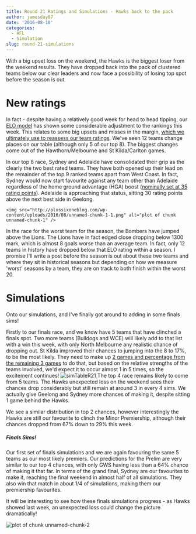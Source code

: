 ```yaml
---
title: Round 21 Ratings and Simulations - Hawks back to the pack
author: jamesday87
date: '2016-08-10'
categories:
  - AFL
  - Simulation
slug: round-21-simulations
---
```


With a big upset loss on the weekend, the Hawks is the biggest loser from the weekend results. They have dropped back into the pack of clustered teams below our clear leaders and now face a possibility of losing top spot before the season is out.

# New ratings

In fact - despite having a relatively good week for head to head tipping, our [ELO model](http://plussixoneblog.com/2016/05/23/my-elo-rating-system-explained/) has shown some considerable adjustment to the rankings this week. This relates to some big upsets and misses in the margin, [which we ultimately use to reassess our team ratings](http://plussixoneblog.com/2016/05/12/simulating-the-season/). We've seen 12 teams change places on our table (although only 5 of our top 8). The biggest changes come out of the Hawthorn/Melbourne and St Kilda/Carlton games.

In our top 8 race, Sydney and Adelaide have consolidated their grip as the clearly the two best rated teams. They have both opened up their lead on the remainder of the top 9 ranked teams apart from West Coast. In fact, Sydney would now start favourite against any team other than Adelaide regardless of the home ground advantage (HGA) boost ([nominally set at 35 rating points](http://plussixoneblog.com/2016/05/23/my-elo-rating-system-explained/)). Adelaide is approaching that status, sitting 30 rating points above the next best side in Geelong.

    <img src="http://plussixoneblog.com/wp-content/uploads/2016/08/unnamed-chunk-1-1.png" alt="plot of chunk unnamed-chunk-1" />

In the race for the worst team for the season, the Bombers have jumped above the Lions. The Lions have in fact edged close dropping below 1300 mark, which is almost 8 goals worse than an average team. In fact, only 12 teams in history have dropped below that ELO rating within a season. I promise I'll write a post before the season is out about these two teams and where they sit in historical seasons but depending on how we measure 'worst' seasons by a team, they are on track to both finish within the worst 20.

# Simulations

Onto our simulations, and I've finally got around to adding in some finals sims!

Firstly to our finals race, and we know have 5 teams that have clinched a finals spot. Two more teams (Bulldogs and WCE) will likely add to that list with a win this week, with only North Melbourne any realistic chance of dropping out. St Kilda improved their chances to jumping into the 8 to 17%, to be the most likely. They need to make up [2 games and percentage from the remaining 3 games](http://www.heraldsun.com.au/sport/afl/teams/st-kilda/st-kilda-clings-to-unlikely-afl-finals-dream/news-story/c02687a3f52d2cf5af9021b79e1c3e65) to do that, but based on the relative strengths of the teams involved, we'd expect it to occur almost 1 in 5 times, so the excitement continues!
![simTableR21](http://plussixoneblog.com/wp-content/uploads/2016/08/simTableR21-2.png)[
](http://plussixoneblog.com/wp-content/uploads/2016/08/simTableR21.png)The top 4 race remains likely to come from 5 teams. The Hawks unexpected loss on the weekend sees their chances drop considerably but still remain at around 3 in every 4 sims. We actually give Geelong and Sydney more chances of making it, despite sitting 1 game behind the Hawks.

We see a similar distribution in top 2 chances, however interestingly  the Hawks are still our favourite to clinch the Minor Premiership, although their chances dropped from 67% down to 29% this week.

##### Finals Sims!

Our first set of finals simulations and we are again favouring the same 5 teams as our most likely premiers. Our predictions for the Prelim are very similar to our top 4 chances, with only GWS having less than a 64% chance of making it that far. In terms of the grand final, Sydney are our favourites to make it, reaching the final weekend in almost half of all simulations. They also win that match in about 1/4 of simulations, making them our premiership favourites.

It will be interesting to see how these finals simulations progress - as Hawks showed last week, an unexpected loss could change the picture dramatically!

![plot of chunk unnamed-chunk-2](http://plussixoneblog.com/wp-content/uploads/2016/08/unnamed-chunk-2-1-2.png)
